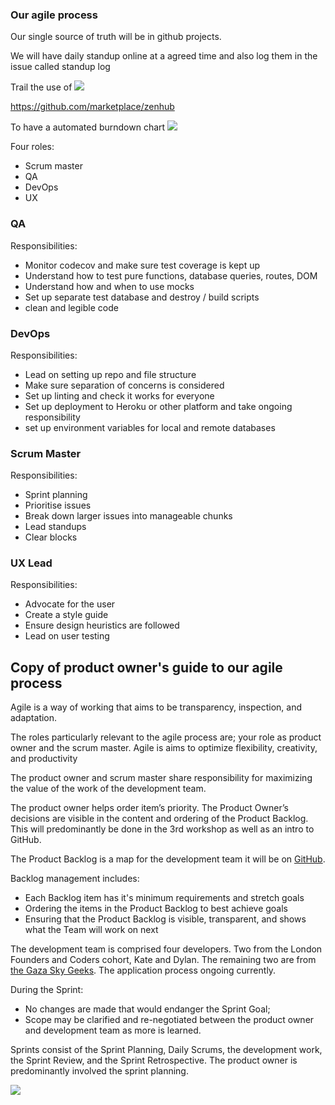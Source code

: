 ### Our agile process 



Our single source of truth will be in github projects.

We will have daily standup online at a agreed time and also log them in the issue called standup log

Trail the use of ![](https://i.imgur.com/nKa3ZP6.png)

https://github.com/marketplace/zenhub
 
 To have a automated burndown chart 
 ![](https://i.imgur.com/MG1JKpq.png)

Four roles:
- Scrum master
- QA
- DevOps
- UX 

### QA
Responsibilities:
- Monitor codecov and make sure test coverage is kept up
- Understand how to test pure functions, database queries, routes, DOM
- Understand how and when to use mocks
- Set up separate test database and destroy / build scripts
- clean and legible code

### DevOps
Responsibilities:
- Lead on setting up repo and file structure
- Make sure separation of concerns is considered
- Set up linting and check it works for everyone
- Set up deployment to Heroku or other platform and take ongoing responsibility
- set up environment variables for local and remote databases

### Scrum Master
Responsibilities:
- Sprint planning
- Prioritise issues
- Break down larger issues into manageable chunks
- Lead standups
- Clear blocks

### UX Lead
Responsibilities:
- Advocate for the user
- Create a style guide
- Ensure design heuristics are followed
- Lead on user testing



## Copy of product owner's guide to our agile process

Agile is a way of working that aims to be transparency, inspection, and adaptation.

The roles particularly relevant to the agile process are; your role as product owner and the scrum master. Agile is aims to optimize flexibility, creativity, and productivity

The product owner and scrum master share responsibility for maximizing the value of the work of the development team. 

The product owner helps order item’s priority. The Product Owner’s decisions are visible in the content and ordering of the Product Backlog. This will predominantly be done in the 3rd workshop as well as an intro to GitHub. 

The Product Backlog is a map for the development team it will be on [GitHub](https://github.com/). 

Backlog management includes:
- Each Backlog item has it's minimum requirements and stretch goals
- Ordering the items in the Product Backlog to best achieve goals
- Ensuring that the Product Backlog is visible, transparent, and shows what the Team will work on next


The development team is comprised four developers. Two from the London Founders and Coders cohort, Kate and Dylan. The remaining two are from [the Gaza Sky Geeks](https://gazaskygeeks.com/about-us/). The application process ongoing currently.

During the Sprint:
- No changes are made that would endanger the Sprint Goal;
- Scope may be clarified and re-negotiated between the product owner and development team as more is learned.

Sprints consist of the Sprint Planning, Daily Scrums, the development work, the Sprint Review, and the Sprint Retrospective. The product owner is predominantly involved the sprint planning.


![](https://i.imgur.com/gsjQUAC.png)





